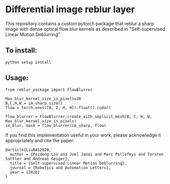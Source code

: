 # Differential image reblur layer

This repository contains a custom pytorch package that reblur a sharp image with dense optical flow blur kernels as described in "Self-supervised Linear Motion Deblurring"

## To install:
```
python setup install
```

## Usage:
```
from reblur_package import FlowBlurrer

Max_blur_kernel_size_in_pixels=30
B,C,H,W = im_sharp.size()
flow = torch.ones([B, 2, H, W]).float().cuda()

flow_blurrer = FlowBlurrer.create_with_implicit_mesh(B, C, H, W, Max_blur_kernel_size_in_pixels)
im_blur, mask = flow_blurrer(im_sharp, flow)
```

If you find this implementation useful in your work, please acknowledge it appropriately and cite the paper:
```
@article{LiuRAS2020,
  author = {Peidong Liu and Joel Janai and Marc Pollefeys and Torsten Sattler and Andreas Geiger},
  title = {Self-supervised Linear Motion Deblurring},
  journal = {Robotics and Automation Letters},
  year = {2020}
}
```
